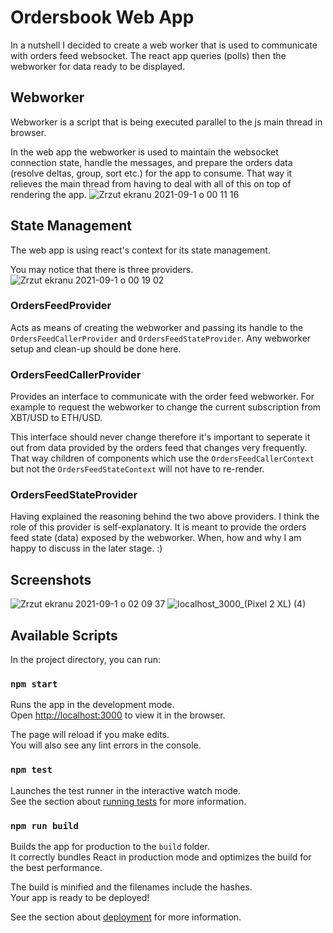 # Ordersbook Web App

In a nutshell I decided to create a web worker that is used to communicate with orders feed websocket. The react app queries (polls) then the webworker for data ready to be displayed.

## Webworker
Webworker is a script that is being executed parallel to the js main thread in browser. 

In the web app the webworker is used to maintain the websocket connection state, handle the messages, and prepare the orders data (resolve deltas, group, sort etc.) for the app to consume. That way it relieves the main thread from having to deal with all of this on top of rendering the app.
![Zrzut ekranu 2021-09-1 o 00 11 16](https://user-images.githubusercontent.com/2019970/131582663-0905f18e-e103-4094-8ad0-2bf7b01e5c3c.png)

## State Management
The web app is using react's context for its state management.

You may notice that there is three providers. 
![Zrzut ekranu 2021-09-1 o 00 19 02](https://user-images.githubusercontent.com/2019970/131583050-5de58cda-6c81-4a1c-a1ba-6f6a1638832b.png)

### OrdersFeedProvider
Acts as means of creating the webworker and passing its handle to the `OrdersFeedCallerProvider` and `OrdersFeedStateProvider`. Any webworker setup and clean-up should be done here.

### OrdersFeedCallerProvider
Provides an interface to communicate with the order feed webworker. For example to request the webworker to change the current subscription from XBT/USD to ETH/USD.

This interface should never change therefore it's important to seperate it out from data provided by the orders feed that changes very frequently. That way children of components which use the `OrdersFeedCallerContext` but not the `OrdersFeedStateContext` will not have to re-render.

### OrdersFeedStateProvider
Having explained the reasoning behind the two above providers. I think the role of this provider is self-explanatory. It is meant to provide the orders feed state (data) exposed by the webworker. When, how and why I am happy to discuss in the later stage. :)

## Screenshots
![Zrzut ekranu 2021-09-1 o 02 09 37](https://user-images.githubusercontent.com/2019970/131593031-05114bfc-ed3e-4115-91aa-a853dd3b3403.png)
![localhost_3000_(Pixel 2 XL) (4)](https://user-images.githubusercontent.com/2019970/131593541-cbcc1a3d-25cf-46ff-b4c6-52bd5a74d7c3.png)




## Available Scripts

In the project directory, you can run:

### `npm start`

Runs the app in the development mode.\
Open [http://localhost:3000](http://localhost:3000) to view it in the browser.

The page will reload if you make edits.\
You will also see any lint errors in the console.

### `npm test`

Launches the test runner in the interactive watch mode.\
See the section about [running tests](https://facebook.github.io/create-react-app/docs/running-tests) for more information.

### `npm run build`

Builds the app for production to the `build` folder.\
It correctly bundles React in production mode and optimizes the build for the best performance.

The build is minified and the filenames include the hashes.\
Your app is ready to be deployed!

See the section about [deployment](https://facebook.github.io/create-react-app/docs/deployment) for more information.



